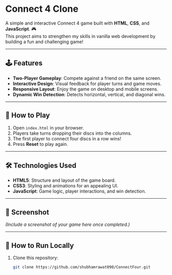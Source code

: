 # Connect 4 Clone

A simple and interactive Connect 4 game built with **HTML**, **CSS**, and **JavaScript**. 🎮  
This project aims to strengthen my skills in vanilla web development by building a fun and challenging game!

---

## 🕹️ Features

- **Two-Player Gameplay**: Compete against a friend on the same screen.
- **Interactive Design**: Visual feedback for player turns and game moves.
- **Responsive Layout**: Enjoy the game on desktop and mobile screens.
- **Dynamic Win Detection**: Detects horizontal, vertical, and diagonal wins.

---

## 🚀 How to Play

1. Open `index.html` in your browser.
2. Players take turns dropping their discs into the columns.
3. The first player to connect four discs in a row wins!
4. Press **Reset** to play again.

---

## 🛠️ Technologies Used

- **HTML5**: Structure and layout of the game board.
- **CSS3**: Styling and animations for an appealing UI.
- **JavaScript**: Game logic, player interactions, and win detection.

---

## 📸 Screenshot

*(Include a screenshot of your game here once completed.)*

---

## 🔧 How to Run Locally

1. Clone this repository:
   ```bash
   git clone https://github.com/shubhamrawat090/ConnectFour.git
